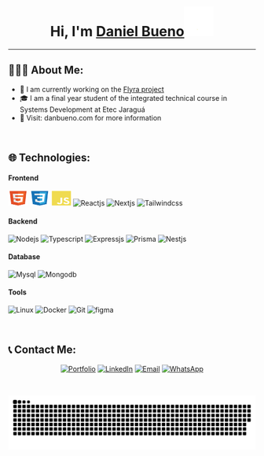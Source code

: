 # <h1 align="center">Hi, I'm <a href="danbueno.com">Daniel Bueno<a><img src="https://github.com/danielsrbueno/danielsrbueno/blob/main/wave.gif" width="60px"></h1>

---

## 👨🏽‍💻 About Me:
- 🚀 I am currently working on the <a href="https://github.com/Flyra-Drones">Flyra project</a>
- 🎓 I am a final year student of the integrated technical course in Systems Development at Etec Jaraguá
- 🪪 Visit: danbueno.com for more information

<br>

## 🌐 Technologies:

#### Frontend
<p>
  <img alt="HTML" height="30" width="40" src="https://raw.githubusercontent.com/devicons/devicon/master/icons/html5/html5-original.svg">
  <img alt="CSS" height="30" width="40" src="https://raw.githubusercontent.com/devicons/devicon/master/icons/css3/css3-original.svg">
  <img alt="Js" height="30" width="40" src="https://raw.githubusercontent.com/devicons/devicon/master/icons/javascript/javascript-plain.svg">
  <img alt="Reactjs" height="30" width="40" src="https://cdn.jsdelivr.net/gh/devicons/devicon@latest/icons/react/react-original.svg">
  <img alt="Nextjs" height="30" width="40" src="https://cdn.jsdelivr.net/gh/devicons/devicon@latest/icons/nextjs/nextjs-original.svg">
  <img alt="Tailwindcss" height="30" width="40" src="https://cdn.jsdelivr.net/gh/devicons/devicon@latest/icons/tailwindcss/tailwindcss-original.svg"/>
</p>

#### Backend

<p>
  <img img alt="Nodejs" height="30" width="40" src="https://cdn.jsdelivr.net/gh/devicons/devicon@latest/icons/nodejs/nodejs-original.svg">
  <img img alt="Typescript" height="30" width="40" src="https://cdn.jsdelivr.net/gh/devicons/devicon@latest/icons/typescript/typescript-original.svg">
  <img img alt="Expressjs" height="30" width="40" src="https://cdn.jsdelivr.net/gh/devicons/devicon@latest/icons/express/express-original.svg">
  <img img alt="Prisma" height="30" width="40" src="https://cdn.jsdelivr.net/gh/devicons/devicon@latest/icons/prisma/prisma-original.svg">
  <img img alt="Nestjs" height="30" width="40" src="https://cdn.jsdelivr.net/gh/devicons/devicon@latest/icons/nestjs/nestjs-original.svg">
</p>

#### Database

<p>
  <img img alt="Mysql" height="30" width="40" src="https://cdn.jsdelivr.net/gh/devicons/devicon@latest/icons/mysql/mysql-original.svg">
  <img img alt="Mongodb" height="30" width="40" src="https://cdn.jsdelivr.net/gh/devicons/devicon@latest/icons/mongodb/mongodb-original.svg">
</p>

#### Tools

<p>
  <img img alt="Linux" height="30" width="40" src="https://cdn.jsdelivr.net/gh/devicons/devicon@latest/icons/linux/linux-original.svg">
  <img img alt="Docker" height="30" width="40" src="https://cdn.jsdelivr.net/gh/devicons/devicon@latest/icons/docker/docker-original.svg">
  <img img alt="Git" height="30" width="40" src="https://cdn.jsdelivr.net/gh/devicons/devicon@latest/icons/git/git-original.svg">
  <img img alt="figma" height="30" width="40" src="https://cdn.jsdelivr.net/gh/devicons/devicon@latest/icons/figma/figma-original.svg">
</p>

<br>

## 📞 Contact Me:

<div align="center">

  [![Portfolio](https://img.shields.io/badge/-Portfolio-db2777?style=for-the-badge&logo=googlegemini&logoColor=white)](https://wa.me/) [![LinkedIn](https://img.shields.io/badge/-LinkedIn-blue?style=for-the-badge&logo=googlehome&logoColor=white)](https://linkedin.com/in/danielsrbueno) [![Email](https://img.shields.io/badge/-Email-E42527?style=for-the-badge&logo=zoho&logoColor=white)](mailto:contato@danbueno.com) [![WhatsApp](https://img.shields.io/badge/-WhatsApp-25D366?style=for-the-badge&logo=whatsapp&logoColor=white)](https://api.whatsapp.com/send?phone=5511960538467)
  
</div>

<br>

<div align="center">

  ![Snake animation](https://github.com/danielsrbueno/danielsrbueno/blob/output/github-snake-dark.svg)

</div>
